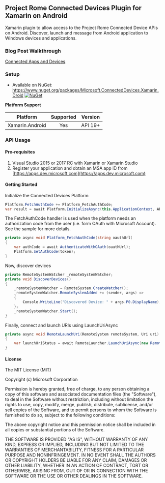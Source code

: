 
## Project Rome Connected Devices Plugin for Xamarin on Android

Xamarin plugin to allow access to the Project Rome Connected Device APIs on Android. Discover, launch and message from Android application to Windows devices and applications.

### Blog Post Walkthrough

[Connected Apps and Devices](https://msdn.microsoft.com/windows/uwp/launch-resume/connected-apps-and-devices)


### Setup
* Available on NuGet: https://www.nuget.org/packages/Microsoft.ConnectedDevices.Xamarin.Droid [![NuGet](https://img.shields.io/nuget/v/Microsoft.ConnectedDevices.Xamarin.Droid.svg?label=NuGet)](https://www.nuget.org/packages/Microsoft.ConnectedDevices.Xamarin.Droid/)

**Platform Support**

|Platform|Supported|Version|
| ------------------- | :-----------: | :------------------: |
|Xamarin.Android|Yes|API 19+|


### API Usage

#### Pre-requisites
1. Visual Studio 2015 or 2017 RC with Xamarin or Xamarin Studio
2. Register your application and obtain an MSA app ID from 
[https://apps.dev.microsoft.com](https://apps.dev.microsoft.com)

#### Getting Started
Initialize the Connected Devices Platform
```csharp
Platform.FetchAuthCode += Platform_FetchAuthCode;
var result = await Platform.InitializeAsync(this.ApplicationContext, APP_ID);
```

The FetchAuthCode handler is used when the platform needs an authorization code from the user (i.e. form OAuth with Microsoft Account). See the sample for more details.
```csharp
private async void Platform_FetchAuthCode(string oauthUrl)
{
    var authCode = await AuthenticateWithOAuth(oauthUrl);
    Platform.SetAuthCode(token);
}
```

Now, discover devices
```csharp
private RemoteSystemWatcher _remoteSystemWatcher;
private void DiscoverDevices()
{
    _remoteSystemWatcher = RemoteSystem.CreateWatcher();
    _remoteSystemWatcher.RemoteSystemAdded += (sender, args) =>
    {
        Console.WriteLine("Discovered Device: " + args.P0.DisplayName);
    };
    _remoteSystemWatcher.Start();
}
```

Finally, connect and launch URIs using LaunchUriAsync
```csharp
private async void RemoteLaunchUri(RemoteSystem remoteSystem, Uri uri)
{
    var launchUriStatus = await RemoteLauncher.LaunchUriAsync(new RemoteSystemConnectionRequest(remoteSystem), uri);
}
```

#### License

The MIT License (MIT)

Copyright (c) Microsoft Corporation

Permission is hereby granted, free of charge, to any person obtaining a copy
of this software and associated documentation files (the "Software"), to deal
in the Software without restriction, including without limitation the rights
to use, copy, modify, merge, publish, distribute, sublicense, and/or sell
copies of the Software, and to permit persons to whom the Software is
furnished to do so, subject to the following conditions:

The above copyright notice and this permission notice shall be included in
all copies or substantial portions of the Software.

THE SOFTWARE IS PROVIDED "AS IS", WITHOUT WARRANTY OF ANY KIND, EXPRESS OR
IMPLIED, INCLUDING BUT NOT LIMITED TO THE WARRANTIES OF MERCHANTABILITY,
FITNESS FOR A PARTICULAR PURPOSE AND NONINFRINGEMENT. IN NO EVENT SHALL THE
AUTHORS OR COPYRIGHT HOLDERS BE LIABLE FOR ANY CLAIM, DAMAGES OR OTHER
LIABILITY, WHETHER IN AN ACTION OF CONTRACT, TORT OR OTHERWISE, ARISING FROM,
OUT OF OR IN CONNECTION WITH THE SOFTWARE OR THE USE OR OTHER DEALINGS IN
THE SOFTWARE.
